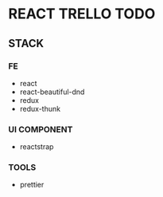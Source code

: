 # REACT TRELLO TODO

## STACK

### FE

- react
- react-beautiful-dnd
- redux
- redux-thunk

### UI COMPONENT

- reactstrap

### TOOLS

- prettier
